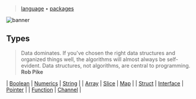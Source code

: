 > [language](../)
> &bull; [packages](../packages)

![banner](/go/photos/banner.png)

## Types

> Data dominates.
> If you've chosen the right data structures and organized things well, the algorithms will almost always be self-evident.
> Data structures, not algorithms, are central to programming.  
> **Rob Pike**

| [Boolean](boolean) | [Numerics](numerics) | [String](string) |
| [Array](array) | [Slice](slice) | [Map](map) |
| [Struct](struct) | [Interface](interface) | [Pointer](pointer) |
| [Function](function) | [Channel](channel) |
